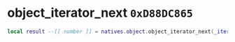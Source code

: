 # object_iterator_next `0xD88DC865`

```lua
local result --[[ number ]] = natives.object.object_iterator_next(_iterator --[[ number ]])
```